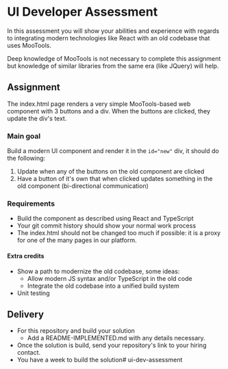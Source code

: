 # UI Developer Assessment

In this assessment you will show your abilities and experience with regards to integrating modern technologies like React with an old codebase that uses MooTools.

Deep knowledge of MooTools is not necessary to complete this assignment but knowledge of similar libraries from the same era (like JQuery) will help.

## Assignment

The index.html page renders a very simple MooTools-based web component with 3 buttons and a div. When the buttons are clicked, they update the div's text.

### Main goal

Build a modern UI component and render it in the `id="new"` div, it should do the following:

1. Update when any of the buttons on the old component are clicked
2. Have a button of it's own that when clicked updates something in the old component (bi-directional communication)

### Requirements

- Build the component as described using React and TypeScript
- Your git commit history should show your normal work process
- The index.html should not be changed too much if possible: it is a proxy for one of the many pages in our platform.

#### Extra credits

- Show a path to modernize the old codebase, some ideas:
    - Allow modern JS syntax and/or TypeScript in the old code
    - Integrate the old codebase into a unified build system
- Unit testing

## Delivery

- For this repository and build your solution
  - Add a README-IMPLEMENTED.md with any details necessary.
- Once the solution is build, send your repository's link to your hiring contact.
- You have a week to build the solution# ui-dev-assessment
